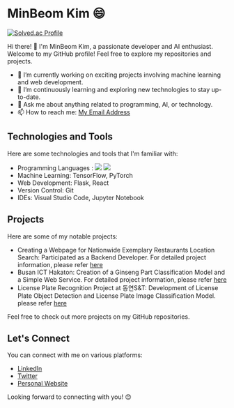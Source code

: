 # MinBeom Kim 😄

[![Solved.ac Profile](http://mazassumnida.wtf/api/v2/generate_badge?boj=sou03062)](https://solved.ac/sou03062/)

Hi there! 👋 I'm MinBeom Kim, a passionate developer and AI enthusiast. Welcome to my GitHub profile! Feel free to explore my repositories and projects.

- 🔭 I’m currently working on exciting projects involving machine learning and web development.
- 🌱 I’m continuously learning and exploring new technologies to stay up-to-date.
- 💬 Ask me about anything related to programming, AI, or technology.
- 📫 How to reach me: [My Email Address](mailto:sou05094@gmail.com)

## Technologies and Tools

Here are some technologies and tools that I'm familiar with:

- Programming Languages :  <img src="https://img.shields.io/badge/Python-3776AB?style=flat-square&logo=Python&logoColor=white"/> <img src="https://img.shields.io/badge/java-007396?style=flat-square&logo=java&logoColor=white"/>
- Machine Learning: TensorFlow, PyTorch
- Web Development: Flask, React
- Version Control: Git
- IDEs: Visual Studio Code, Jupyter Notebook

## Projects

Here are some of my notable projects:

- Creating a Webpage for Nationwide Exemplary Restaurants Location Search: Participated as a Backend Developer. For detailed project information, please refer [here](https://github.com/JIeunhuh/K3MiniProject)
- Busan ICT Hakaton: Creation of a Ginseng Part Classification Model and a Simple Web Service. For detailed project information, please refer [here](https://github.com/sou05091/2023-ICTBusanHakaton)
- License Plate Recognition Project at 동연S&T: Development of License Plate Object Detection and License Plate Image Classification Model. please refer [here](https://shrub-snap-550.notion.site/02bdf271067b4de6bd30e72e18cc2522?pvs=4)

Feel free to check out more projects on my GitHub repositories.

## Let's Connect

You can connect with me on various platforms:

- [LinkedIn](https://www.linkedin.com/in/yourusername/)
- [Twitter](https://twitter.com/yourusername)
- [Personal Website](https://www.yourwebsite.com)

Looking forward to connecting with you! 😊
